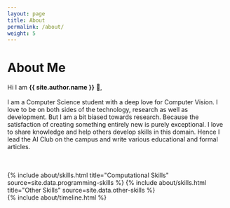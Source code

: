 ```yaml
---
layout: page
title: About
permalink: /about/
weight: 5
---
```


# **About Me**

Hi I am **{{ site.author.name }}** :wave:,<br><br>
I am a Computer Science student with a deep love for Computer Vision. I love to be on both sides of the technology, research as well as development. But I am a bit biased towards research. Because the satisfaction of creating something entirely new is purely exceptional. I love to share knowledge and help others develop skills in this domain. Hence I lead the AI Club on the campus and write various educational and formal articles.
<div class="skill-bar skill-bar-blue"></div>
<br>
<br>
<div class="row">
{% include about/skills.html title="Computational Skills" source=site.data.programming-skills %}
{% include about/skills.html title="Other Skills" source=site.data.other-skills %}
</div>

<div class="row">
{% include about/timeline.html %}
</div>